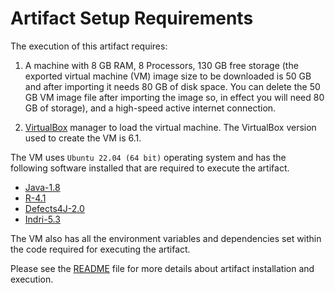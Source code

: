# Artifact Setup Requirements

The execution of this artifact requires:

1. A machine with 8 GB RAM, 8 Processors, 130 GB free storage (the exported virtual machine (VM) image size to be downloaded is 50 GB and after importing it needs 80 GB of disk space. You can delete the 50 GB VM image file after importing the image so, in effect you will need 80 GB of storage), and a high-speed active internet connection.

2. [VirtualBox](https://www.virtualbox.org/) manager to load the virtual machine. The VirtualBox version used to create the VM is 6.1. 

The VM uses `Ubuntu 22.04 (64 bit)` operating system and has the following software installed that are required to execute the artifact.

- [Java-1.8](https://www.oracle.com/java/technologies/downloads/#java8)
- [R-4.1](https://cran.r-project.org/)
- [Defects4J-2.0](https://github.com/rjust/defects4j/releases/tag/v2.0.0)
- [Indri-5.3](https://sourceforge.net/projects/lemur/files/lemur/indri-5.3/)

The VM also has all the environment variables and dependencies set within the code required for executing the artifact. 

Please see the [README](https://github.com/LASER-UMASS/SBIR-ReplicationPackage/blob/main/artifact_documentation/README.md) file for more details about artifact installation and execution. 
